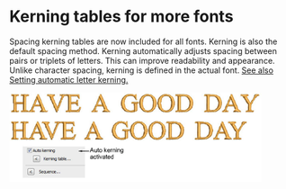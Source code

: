 # Kerning tables for more fonts

Spacing kerning tables are now included for all fonts. Kerning is also the default spacing method. Kerning automatically adjusts spacing between pairs or triplets of letters. This can improve readability and appearance. Unlike character spacing, kerning is defined in the actual font. [See also Setting automatic letter kerning.](../../Lettering/lettering_advanced/Setting_automatic_letter_kerning)

![rn_-_update-000054.png](assets/rn_-_update-000054.png)
